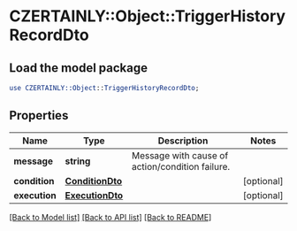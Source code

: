 # CZERTAINLY::Object::TriggerHistoryRecordDto

## Load the model package
```perl
use CZERTAINLY::Object::TriggerHistoryRecordDto;
```

## Properties
Name | Type | Description | Notes
------------ | ------------- | ------------- | -------------
**message** | **string** | Message with cause of action/condition failure. | 
**condition** | [**ConditionDto**](ConditionDto.md) |  | [optional] 
**execution** | [**ExecutionDto**](ExecutionDto.md) |  | [optional] 

[[Back to Model list]](../README.md#documentation-for-models) [[Back to API list]](../README.md#documentation-for-api-endpoints) [[Back to README]](../README.md)


